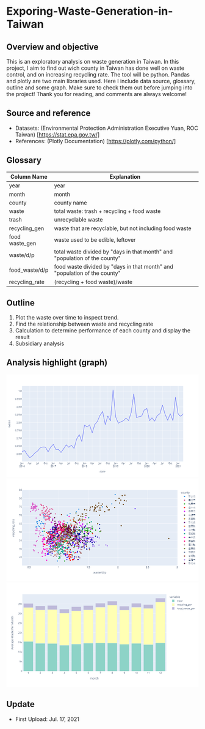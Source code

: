 # Exporing-Waste-Generation-in-Taiwan
## Overview and objective
This is an exploratory analysis on waste generation in Taiwan. In this project, I aim to find out wich county in Taiwan has done well on waste control, and on increasing recycling rate. The tool will be python. Pandas and plotly are two main libraries used. Here I include data source, glossary, outline and some graph. Make sure to check them out before jumping into the project! Thank you for reading, and comments are always welcome! 
## Source and reference
* Datasets: (Environmental Protection Administration Executive Yuan, ROC Taiwan) [https://stat.epa.gov.tw/]
* References: (Plotly Documentation) [https://plotly.com/python/]
## Glossary
|Column Name|Explanation|
|---|---|
|year|year|
|month|month|
|county|county name|
|waste|total waste: trash + recycling + food waste|
|trash|unrecyclable waste|
|recycling_gen|waste that are recyclable, but not including food waste|
|food waste_gen|waste used to be edible, leftover|
|waste/d/p|total waste divided by "days in that month" and "population of the county"|
|food_waste/d/p|food waste divided by "days in that month" and "population of the county"|
|recycling_rate|(recycling + food waste)/waste|
## Outline
1. Plot the waste over time to inspect trend.
2. Find the relationship between waste and recycling rate
3. Calculation to determine performance of each county and display the result
4. Subsidiary analysis
## Analysis highlight (graph)
![g1](https://github.com/lennylin1998/Exporing-Waste-Generation-in-Taiwan/blob/main/graph/newplot.png)
![g2](https://github.com/lennylin1998/Exporing-Waste-Generation-in-Taiwan/blob/main/graph/newplot%20(1).png)
![g3](https://github.com/lennylin1998/Exporing-Waste-Generation-in-Taiwan/blob/main/graph/newplot%20(2).png)
## Update
* First Upload: Jul. 17, 2021
